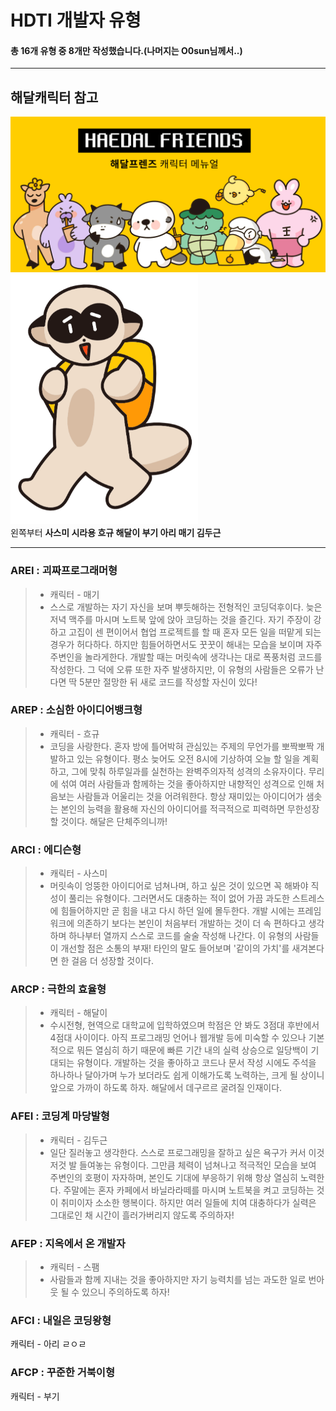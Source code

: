 HDTI 개발자 유형
==
#### 총 16개 유형 중 8개만 작성했습니다.(나머지는 O0sun님께서..)
***
## 해달캐릭터 참고
<img src="./images/해달캐릭터.png" width="600"/> <img src="./images/스팸.png" width="300"/>  
왼쪽부터 **사스미 시라용 흐규 해달이 부기 아리 매기 김두근**
***
### AREI : 괴짜프로그래머형
> * 캐릭터 - 매기  
> * 스스로 개발하는 자기 자신을 보며 뿌듯해하는 전형적인 코딩덕후이다. 늦은 저녁 맥주를 마시며 노트북 앞에 앉아 코딩하는 것을 즐긴다. 자기 주장이 강하고 고집이 센 편이어서 협업 프로젝트를 할 때 혼자 모든 일을 떠맡게 되는 경우가 허다하다. 하지만 힘들어하면서도 꿋꿋이 해내는 모습을 보이며 자주 주변인을 놀라게한다. 개발할 때는 머릿속에 생각나는 대로 폭풍처럼 코드를 작성한다. 그 덕에 오류 또한 자주 발생하지만, 이 유형의 사람들은 오류가 난다면 딱 5분만 절망한 뒤 새로 코드를 작성할 자신이 있다!
### AREP : 소심한 아이디어뱅크형
> * 캐릭터 - 흐규  
> * 코딩을 사랑한다. 혼자 방에 틀어박혀 관심있는 주제의 무언가를 뽀짝뽀짝 개발하고 있는 유형이다. 평소 늦어도 오전 8시에 기상하여 오늘 할 일을 계획하고, 그에 맞춰 하루일과를 실천하는 완벽주의자적 성격의 소유자이다. 무리에 섞여 여러 사람들과 함께하는 것을 좋아하지만 내향적인 성격으로 인해 처음보는 사람들과 어울리는 것을 어려워한다. 항상 재미있는 아이디어가 샘솟는 본인의 능력을 활용해 자신의 아이디어를 적극적으로 피력하면 무한성장할 것이다. 해달은 단체주의니까! 
### ARCI : 에디슨형
> * 캐릭터 - 사스미  
> * 머릿속이 엉뚱한 아이디어로 넘쳐나며, 하고 싶은 것이 있으면 꼭 해봐야 직성이 풀리는 유형이다. 그러면서도 대충하는 적이 없어 가끔 과도한 스트레스에 힘들어하지만 곧 힘을 내고 다시 하던 일에 몰두한다. 개발 시에는 프레임워크에 의존하기 보다는 본인이 처음부터 개발하는 것이 더 속 편하다고 생각하며 하나부터 열까지 스스로 코드를 술술 작성해 나간다. 이 유형의 사람들이 개선할 점은 소통의 부재! 타인의 말도 들어보며 '같이의 가치'를 새겨본다면 한 걸음 더 성장할 것이다.
### ARCP : 극한의 효율형
> * 캐릭터 - 해달이  
> * 수시전형, 현역으로 대학교에 입학하였으며 학점은 안 봐도 3점대 후반에서 4점대 사이이다. 아직 프로그래밍 언어나 웹개발 등에 미숙할 수 있으나 기본적으로 뭐든 열심히 하기 때문에 빠른 기간 내의 실력 상승으로 일당백이 기대되는 유형이다. 개발하는 것을 좋아하고 코드나 문서 작성 시에도 주석을 하나하나 달아가며 누가 보더라도 쉽게 이해가도록 노력하는, 크게 될 상이니 앞으로 가까이 하도록 하자. 해달에서 데구르르 굴려질 인재이다.
### AFEI : 코딩계 마당발형
> * 캐릭터 - 김두근  
> * 일단 질러놓고 생각한다. 스스로 프로그래밍을 잘하고 싶은 욕구가 커서 이것저것 발 들여놓는 유형이다. 그만큼 체력이 넘쳐나고 적극적인 모습을 보여 주변인의 호평이 자자하며, 본인도 기대에 부응하기 위해 항상 열심히 노력한다. 주말에는 혼자 카페에서 바닐라라떼를 마시며 노트북을 켜고 코딩하는 것이 취미이자 소소한 행복이다. 하지만 여러 일들에 치여 대충하다가 실력은 그대로인 채 시간이 흘러가버리지 않도록 주의하자!
### AFEP : 지옥에서 온 개발자
> * 캐릭터 - 스팸  
> * 사람들과 함께 지내는 것을 좋아하지만 자기 능력치를 넘는 과도한 일로 번아웃 될 수 있으니 주의하도록 하자!
### AFCI : 내일은 코딩왕형
캐릭터 - 아리  ㄹㅇㄹ

### AFCP : 꾸준한 거북이형
캐릭터 - 부기  
